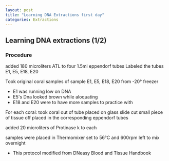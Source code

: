 ```yaml
---
layout: post
title: "Learning DNA Extractions first day"
categories: Extractions
---
```


## Learning DNA extractions (1/2)

### Procedure

added 180 microliters ATL to four 1.5ml eppendorf tubes
Labeled the tubes E1, E5, E18, E20

Took original coral samples of sample E1, E5, E18, E20 from -20° freezer 
* E1 was running low on DNA
* E5's Dna looked brown while aloquating
* E18 and E20 were to have more samples to practice with

For each coral:
took coral out of tube 
placed on glass slide
cut small piece of tissue off 
placed in the corresponding eppendorf tubes

added 20 microliters of Protinase k to each

samples were placed in Thermomixer set to 56°C and 600rpm
left to mix overnight

* This protocol modified from DNeasy Blood and Tissue Handbook